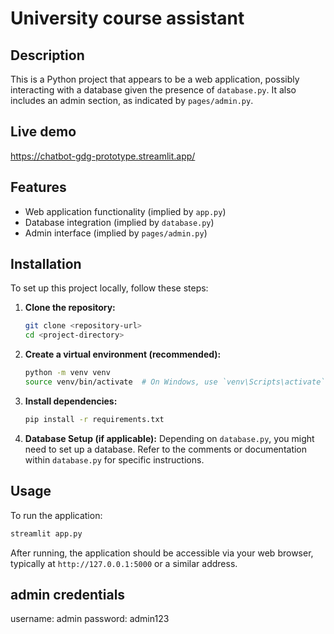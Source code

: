 # University course assistant

## Description
This is a Python project that appears to be a web application, possibly interacting with a database given the presence of `database.py`. It also includes an admin section, as indicated by `pages/admin.py`.

## Live demo
https://chatbot-gdg-prototype.streamlit.app/

## Features
- Web application functionality (implied by `app.py`)
- Database integration (implied by `database.py`)
- Admin interface (implied by `pages/admin.py`)

## Installation
To set up this project locally, follow these steps:

1. **Clone the repository:**
   ```bash
   git clone <repository-url>
   cd <project-directory>
   ```

2. **Create a virtual environment (recommended):**
   ```bash
   python -m venv venv
   source venv/bin/activate  # On Windows, use `venv\Scripts\activate`
   ```

3. **Install dependencies:**
   ```bash
   pip install -r requirements.txt
   ```

4. **Database Setup (if applicable):**
   Depending on `database.py`, you might need to set up a database. Refer to the comments or documentation within `database.py` for specific instructions.

## Usage
To run the application:

```bash
streamlit app.py
```

After running, the application should be accessible via your web browser, typically at `http://127.0.0.1:5000` or a similar address.


## admin credentials
username: admin
password: admin123